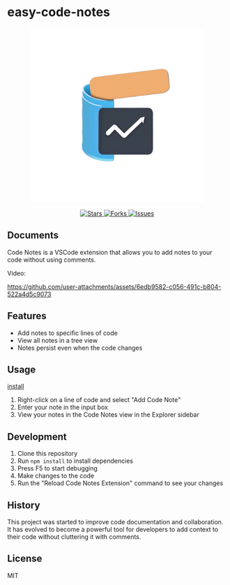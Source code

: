 # easy-code-notes

<p align="center">
  <img src="resources/icon.png" alt="Code Notes Logo" width="400" height="400">
</p>
<p align="center">
  <a href="https://github.com/ChenYCL/code-notes/stargazers">
    <img src="https://img.shields.io/github/stars/ChenYCL/code-notes" alt="Stars">
  </a>
  <a href="https://github.com/ChenYCL/code-notes/network/members">
    <img src="https://img.shields.io/github/forks/ChenYCL/code-notes" alt="Forks">
  </a>
  <a href="https://github.com/ChenYCL/code-notes/issues">
    <img src="https://img.shields.io/github/issues/ChenYCL/code-notes" alt="Issues">
  </a>
</p>

## Documents
Code Notes is a VSCode extension that allows you to add notes to your code without using comments.

Video:

https://github.com/user-attachments/assets/6edb9582-c056-491c-b804-522a4d5c9073



## Features

- Add notes to specific lines of code
- View all notes in a tree view
- Notes persist even when the code changes

## Usage

[install](https://marketplace.visualstudio.com/items?itemName=FasterLight.easy-code-notes)

1. Right-click on a line of code and select "Add Code Note"
2. Enter your note in the input box
3. View your notes in the Code Notes view in the Explorer sidebar

## Development

1. Clone this repository
2. Run `npm install` to install dependencies
3. Press F5 to start debugging
4. Make changes to the code
5. Run the "Reload Code Notes Extension" command to see your changes

## History

This project was started to improve code documentation and collaboration. It has evolved to become a powerful tool for developers to add context to their code without cluttering it with comments.

## License

MIT
